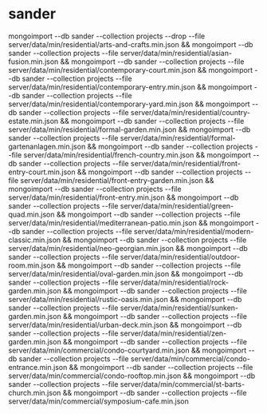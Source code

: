 # sander

mongoimport --db sander --collection projects --drop --file server/data/min/residential/arts-and-crafts.min.json &&
mongoimport --db sander --collection projects --file server/data/min/residential/asian-fusion.min.json &&
mongoimport --db sander --collection projects --file server/data/min/residential/contemporary-court.min.json &&
mongoimport --db sander --collection projects --file server/data/min/residential/contemporary-entry.min.json &&
mongoimport --db sander --collection projects --file server/data/min/residential/contemporary-yard.min.json &&
mongoimport --db sander --collection projects --file server/data/min/residential/country-estate.min.json &&
mongoimport --db sander --collection projects --file server/data/min/residential/formal-garden.min.json &&
mongoimport --db sander --collection projects --file server/data/min/residential/formal-gartenanlagen.min.json &&
mongoimport --db sander --collection projects --file server/data/min/residential/french-country.min.json &&
mongoimport --db sander --collection projects --file server/data/min/residential/front-entry-court.min.json &&
mongoimport --db sander --collection projects --file server/data/min/residential/front-entry-garden.min.json &&
mongoimport --db sander --collection projects --file server/data/min/residential/front-entry.min.json &&
mongoimport --db sander --collection projects --file server/data/min/residential/green-quad.min.json &&
mongoimport --db sander --collection projects --file server/data/min/residential/mediterranean-patio.min.json &&
mongoimport --db sander --collection projects --file server/data/min/residential/modern-classic.min.json &&
mongoimport --db sander --collection projects --file server/data/min/residential/neo-georgian.min.json &&
mongoimport --db sander --collection projects --file server/data/min/residential/outdoor-room.min.json &&
mongoimport --db sander --collection projects --file server/data/min/residential/oval-garden.min.json &&
mongoimport --db sander --collection projects --file server/data/min/residential/rock-garden.min.json &&
mongoimport --db sander --collection projects --file server/data/min/residential/rustic-oasis.min.json &&
mongoimport --db sander --collection projects --file server/data/min/residential/sunken-garden.min.json &&
mongoimport --db sander --collection projects --file server/data/min/residential/urban-deck.min.json &&
mongoimport --db sander --collection projects --file server/data/min/residential/zen-garden.min.json &&
mongoimport --db sander --collection projects --file server/data/min/commercial/condo-courtyard.min.json &&
mongoimport --db sander --collection projects --file server/data/min/commercial/condo-entrance.min.json &&
mongoimport --db sander --collection projects --file server/data/min/commercial/condo-rooftop.min.json &&
mongoimport --db sander --collection projects --file server/data/min/commercial/st-barts-church.min.json &&
mongoimport --db sander --collection projects --file server/data/min/commercial/symposium-cafe.min.json